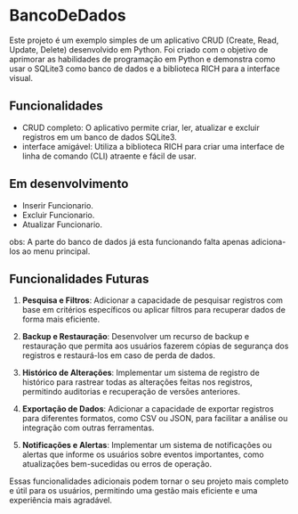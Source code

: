 # BancoDeDados

Este projeto é um exemplo simples de um aplicativo CRUD (Create, Read, Update, Delete) desenvolvido em Python. Foi criado com o objetivo de aprimorar as habilidades de programação em Python e demonstra como usar o SQLite3 como banco de dados e a biblioteca RICH para a interface visual.


## Funcionalidades

- CRUD completo: O aplicativo permite criar, ler, atualizar e excluir registros em um banco de dados SQLite3.
- interface amigável: Utiliza a biblioteca RICH para criar uma interface de linha de comando (CLI) atraente e fácil de usar.

## Em desenvolvimento

- Inserir Funcionario.
- Excluir Funcionario.
- Atualizar Funcionario.

obs: A parte do banco de dados já esta funcionando falta apenas adiciona-los ao menu principal.

## Funcionalidades Futuras

1. **Pesquisa e Filtros**: Adicionar a capacidade de pesquisar registros com base em critérios específicos ou aplicar filtros para recuperar dados de forma mais eficiente.

2. **Backup e Restauração**: Desenvolver um recurso de backup e restauração que permita aos usuários fazerem cópias de segurança dos registros e restaurá-los em caso de perda de dados.

3. **Histórico de Alterações**: Implementar um sistema de registro de histórico para rastrear todas as alterações feitas nos registros, permitindo auditorias e recuperação de versões anteriores.

4. **Exportação de Dados**: Adicionar a capacidade de exportar registros para diferentes formatos, como CSV ou JSON, para facilitar a análise ou integração com outras ferramentas.

5. **Notificações e Alertas**: Implementar um sistema de notificações ou alertas que informe os usuários sobre eventos importantes, como atualizações bem-sucedidas ou erros de operação.

Essas funcionalidades adicionais podem tornar o seu projeto mais completo e útil para os usuários, permitindo uma gestão mais eficiente e uma experiência mais agradável.
